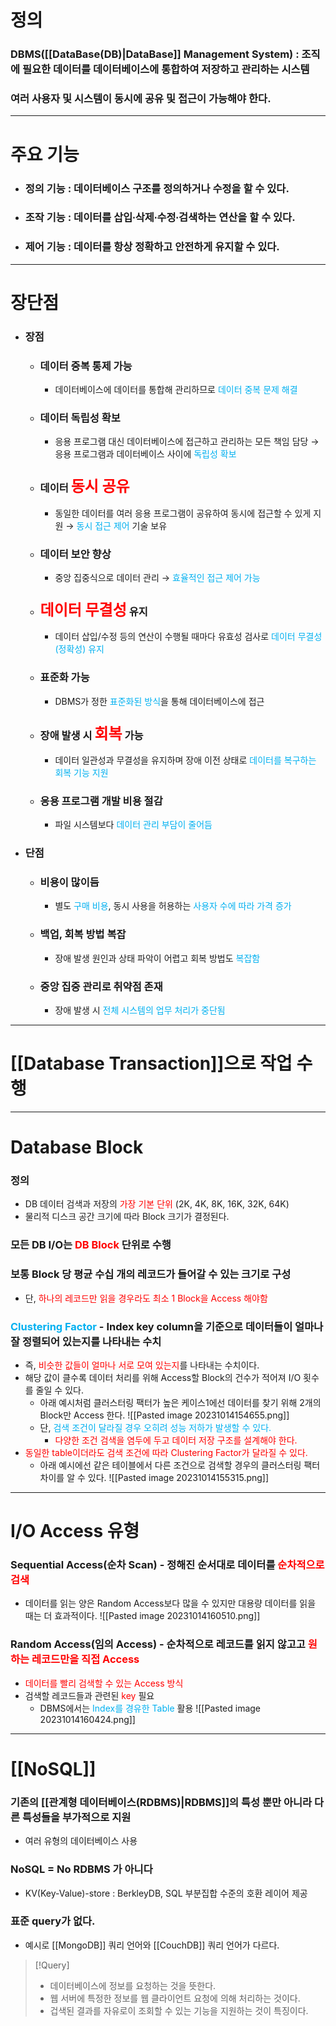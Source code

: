 # 정의
### DBMS([[DataBase(DB)|DataBase]] Management System) : 조직에 필요한 데이터를 데이터베이스에 통합하여 저장하고 관리하는 시스템
### 여러 사용자 및 시스템이 동시에 공유 및 접근이 가능해야 한다.

---
# 주요 기능

- ### 정의 기능 : 데이터베이스 구조를 정의하거나 수정을 할 수 있다.
- ### 조작 기능 : 데이터를 삽입∙삭제∙수정∙검색하는 연산을 할 수 있다.
- ### 제어 기능 : 데이터를 항상 정확하고 안전하게 유지할 수 있다.

---

# 장단점

- ### 장점
	- ### 데이터 중복 통제 가능
		- 데이터베이스에 데이터를 통합해 관리하므로 <font color="#00b0f0">데이터 중복 문제 해결</font>
	- ### 데이터 독립성 확보
		- 응용 프로그램 대신 데이터베이스에 접근하고 관리하는 모든 책임 담당
			→ 응용 프로그램과 데이터베이스 사이에 <font color="#00b0f0">독립성 확보</font>
	 - ### 데이터 <font size=5 color="#ff0000">동시 공유</font>
		- 동일한 데이터를 여러 응용 프로그램이 공유하여 동시에 접근할 수 있게 지원
			→ <font color="#00b0f0">동시 접근 제어</font> 기술 보유
	- ### 데이터 보안 향상
		- 중앙 집중식으로 데이터 관리 → <font color="#00b0f0">효율적인 접근 제어 가능</font> 
	- ### <font size=5 color="#ff0000">데이터 무결성</font> 유지
		- 데이터 삽입/수정 등의 연산이 수행될 때마다 유효성 검사로 <font color="#00b0f0">데이터 무결성(정확성) 유지</font>
	- ### 표준화 가능
		- DBMS가 정한 <font color="#00b0f0">표준화된 방식</font>을 통해 데이터베이스에 접근
	- ### 장애 발생 시 <font size=5 color="#ff0000">회복</font> 가능
		- 데이터 일관성과 무결성을 유지하며 장애 이전 상태로 <font color="#00b0f0">데이터를 복구하는 회복 기능 지원</font>
	- ### 응용 프로그램 개발 비용 절감
		- 파일 시스템보다 <font color="#00b0f0">데이터 관리 부담이 줄어듬</font>
- ### 단점
	- ### 비용이 많이듬
		- 별도 <font color="#00b0f0">구매 비용</font>, 동시 사용을 허용하는 <font color="#00b0f0">사용자 수에 따라 가격 증가</font>
	- ### 백업, 회복 방법 복잡
		- 장애 발생 원인과 상태 파악이 어렵고 회복 방법도 <font color="#00b0f0">복잡함</font>
	- ### 중앙 집중 관리로 취약점 존재
		- 장애 발생 시 <font color="#00b0f0">전체 시스템의 업무 처리가 중단됨</font>

---
# [[Database Transaction]]으로 작업 수행

---

# Database Block

### 정의
- DB 데이터 검색과 저장의 <font color="#ff0000">가장 기본 단위 </font>(2K, 4K, 8K, 16K, 32K, 64K)
- 물리적 디스크 공간 크기에 따라 Block 크기가 결정된다.
### 모든 DB I/O는 <font color="#ff0000">DB Block</font> 단위로 수행
### 보통 Block 당 평균 수십 개의 레코드가 들어갈 수 있는 크기로 구성
- 단, <font color="#ff0000">하나의 레코드만 읽을 경우라도 최소 1 Block을 Access 해야함</font>
### <font color="#00b0f0">Clustering Factor</font> - Index key column을 기준으로 데이터들이 얼마나 잘 정렬되어 있는지를 나타내는 수치
- 즉, <font color="#ff0000">비슷한 값들이 얼마나 서로 모여 있는지</font>를 나타내는 수치이다.
- 해당 값이 클수록 데이터 처리를 위해 Access할 Block의 건수가 적어져 I/O 횟수를 줄일 수 있다.
	- 아래 예시처럼 클러스터링 팩터가 높은 케이스1에선 데이터를 찾기 위해 2개의 Block만 Access 한다.
		![[Pasted image 20231014154655.png]]
	- 단, <font color="#00b0f0">검색 조건이 달라질 경우 오히려 성능 저하가 발생할 수 있다.</font>
		- <font color="#ff0000">다양한 조건 검색을 염두에 두고 데이터 저장 구조를 설계해야 한다.</font>
- <font color="#ff0000">동일한 table이더라도 검색 조건에 따라 Clustering Factor가 달라질 수 있다.</font>
	- 아래 예시에선 같은 테이블에서 다른 조건으로 검색할 경우의 클러스터링 팩터 차이를 알 수 있다.
	![[Pasted image 20231014155315.png]]

---

# I/O Access 유형
### Sequential Access(순차 Scan) - 정해진 순서대로 데이터를 <font color="#ff0000">순차적으로 검색</font>
- 데이터를 읽는 양은 Random Access보다 많을 수 있지만 대용량 데이터를 읽을 때는 더 효과적이다.
	![[Pasted image 20231014160510.png]]

### Random Access(임의 Access) - 순차적으로 레코드를 읽지 않고고 <font color="#ff0000">원하는 레코드만을 직접 Access</font>
- <font color="#ff0000">데이터를 빨리 검색할 수 있는 Access 방식</font>
- 검색할 레코드들과 관련된 <font color="#ff0000">key</font> 필요
	- DBMS에서는 <font color="#00b0f0">Index를 경유한 Table</font> 활용
		![[Pasted image 20231014160424.png]]

---

# [[NoSQL]]
### 기존의 [[관계형 데이터베이스(RDBMS)|RDBMS]]의 특성 뿐만 아니라 다른 특성들을 부가적으로 지원
- 여러 유형의 데이터베이스 사용
### NoSQL = No RDBMS 가 아니다
- KV(Key-Value)-store : BerkleyDB, SQL 부분집합 수준의 호환 레이어 제공
### 표준 query가 없다.
- 예시로 [[MongoDB]] 쿼리 언어와 [[CouchDB]] 쿼리 언어가 다르다.
>[!Query]
>- 데이터베이스에 정보를 요청하는 것을 뜻한다.
>- 웹 서버에 특정한 정보를 웹 클라이언트 요청에 의해 처리하는 것이다.
>- 겁색된 결과를 자유로이 조회할 수 있는 기능을 지원하는 것이 특징이다.







